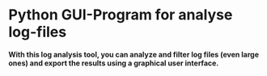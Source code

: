 # Python GUI-Program for analyse log-files

**With this log analysis tool, you can analyze and filter log files (even large ones) and export the results using a graphical user interface.**
